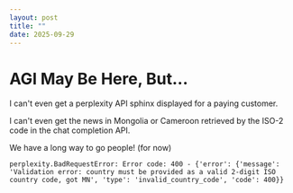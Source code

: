 ```yaml
---
layout: post
title: ""
date: 2025-09-29
---
```


# AGI May Be Here, But...

I can't even get a perplexity API sphinx displayed for a paying customer. 

I can't even get the news in Mongolia or Cameroon retrieved by the ISO-2 code in the chat completion API.

We have a long way to go people! (for now)

```bsh
perplexity.BadRequestError: Error code: 400 - {'error': {'message': 'Validation error: country must be provided as a valid 2-digit ISO country code, got MN', 'type': 'invalid_country_code', 'code': 400}}
```